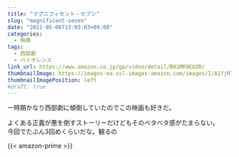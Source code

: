 ```yaml
---
title: "マグニフィセント・セブン"
slug: "magnificent-seven"
date: "2021-05-06T13:03:03+09:00"
categories:
  - 映画
tags:
  - 西部劇
  - バイオレンス
link_url: https://www.amazon.co.jp/gp/video/detail/B01MR9EOZR/
thumbnailImage: https://images-na.ssl-images-amazon.com/images/I/A1fjR7wiQiL._SX300_.jpg
thumbnailImagePosition: left
#draft: true
---
```

一時期かなり西部劇に傾倒していたのでこの映画も好きだ。
<!--more-->
よくある正義が悪を倒すストーリーだけどもそのベタベタ感がたまらない。  
今回でたぶん3回めくらいだな。観るの

{{< amazon-prime >}}
